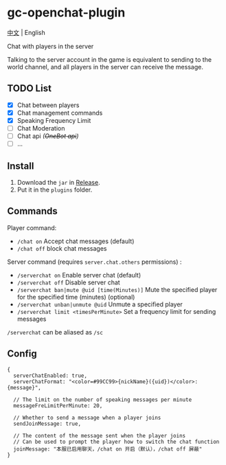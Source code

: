 # gc-openchat-plugin

[中文](README.md) | English

Chat with players in the server

Talking to the server account in the game is equivalent to sending to the world channel, and all players in the server can receive the message.

## TODO List
- [x] Chat between players
- [x] Chat management commands
- [x] Speaking Frequency Limit
- [ ] Chat Moderation
- [ ] Chat api _(~~OneBot api~~)_
- [ ] ...

## Install

1. Download the `jar` in [Release](https://github.com/jie65535/gc-openchat-plugin/releases).
2. Put it in the `plugins` folder.

## Commands
Player command:
- `/chat on` Accept chat messages (default)
- `/chat off` block chat messages

Server command (requires `server.chat.others` permissions) :
- `/serverchat on` Enable server chat (default)
- `/serverchat off` Disable server chat
- `/serverchat ban|mute @uid [time(Minutes)]` Mute the specified player for the specified time (minutes) (optional)
- `/serverchat unban|unmute @uid` Unmute a specified player
- `/serverchat limit <timesPerMinute>` Set a frequency limit for sending messages

`/serverchat` can be aliased as `/sc`

## Config
```json5
{
  serverChatEnabled: true,
  serverChatFormat: "<color=#99CC99>{nickName}({uid})</color>: {message}",
  
  // The limit on the number of speaking messages per minute
  messageFreLimitPerMinute: 20,

  // Whether to send a message when a player joins
  sendJoinMessage: true,

  // The content of the message sent when the player joins
  // Can be used to prompt the player how to switch the chat function
  joinMessage: "本服已启用聊天，/chat on 开启（默认），/chat off 屏蔽"
}
```


